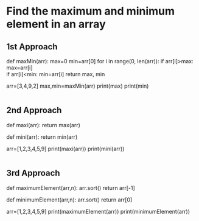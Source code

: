 # Find the maximum and minimum element in an array
## 1st Approach
def maxMin(arr):
    max=0
    min=arr[0]
    for i in range(0, len(arr)):
        if arr[i]>max:
            max=arr[i]    
        if arr[i]<min:
            min=arr[i]
    return max, min
  
arr=[3,4,9,2]
max,min=maxMin(arr)
print(max)
print(min)
```
```
## 2nd Approach
def maxi(arr):
    return max(arr)

def mini(arr):
    return min(arr)
  
arr=[1,2,3,4,5,9]
print(maxi(arr))
print(mini(arr))
```
```
## 3rd Approach
def maximumElement(arr,n):
    arr.sort()
    return arr[-1]

def minimumElement(arr,n):
    arr.sort()
    return arr[0]

arr=[1,2,3,4,5,9]
print(maximumElement(arr))
print(minimumElement(arr))
```
